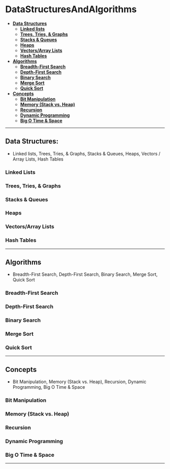 # DataStructuresAndAlgorithms
- **[Data Structures](#Data-Structures)**
  - **[Linked lists](#Linked-Lists)**
  - **[Trees, Tries, & Graphs](#Trees-Tries--Graphs)**
  - **[Stacks & Queues](#Stacks--Queues)**
  - **[Heaps](#Heaps)**
  - **[Vectors/Array Lists](#VectorsArray-Lists)**
  - **[Hash Tables](#Hash-Tables)**
- **[Algorithms](#Algorithms)**
  - **[Breadth-First Search](#Breadth-First-Search)**
  - **[Depth-First Search](#Depth-First-Search)**
  - **[Binary Search](#Binary-Search)**
  - **[Merge Sort](#Merge-Sort)**
  - **[Quick Sort](#Quick-Sort)**
- **[Concepts](#Concepts)**
  - **[Bit Manipulation](#Bit-Manipulation)**
  - **[Memory (Stack vs. Heap)](#Memory-Stack-vs-Heap)**
  - **[Recursion](#Recursion)**
  - **[Dynamic Programming](#Dynamic-Programming)**
  - **[Big O Time & Space](#Big-O-Time--Space)**

---
## Data Structures:
  - Linked lists, Trees, Tries, & Graphs, Stacks & Queues, Heaps, Vectors / Array Lists, Hash Tables
  ### Linked Lists
  ### Trees, Tries, & Graphs
  ### Stacks & Queues
  ### Heaps  
  ### Vectors/Array Lists
  ### Hash Tables

---
## Algorithms
  - Breadth-First Search, Depth-First Search, Binary Search, Merge Sort, Quick Sort
  ### Breadth-First Search
  ### Depth-First Search
  ### Binary Search
  ### Merge Sort
  ### Quick Sort

---
## Concepts
  - Bit Manipulation, Memory (Stack vs. Heap), Recursion, Dynamic Programming, Big O Time & Space
  ### Bit Manipulation
  ### Memory (Stack vs. Heap)
  ### Recursion
  ### Dynamic Programming
  ### Big O Time & Space
---
